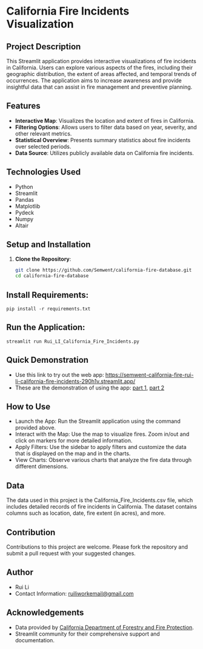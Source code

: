 # California Fire Incidents Visualization

## Project Description

This Streamlit application provides interactive visualizations of fire incidents in California. Users can explore various aspects of the fires, including their geographic distribution, the extent of areas affected, and temporal trends of occurrences. The application aims to increase awareness and provide insightful data that can assist in fire management and preventive planning.

## Features

- **Interactive Map**: Visualizes the location and extent of fires in California.
- **Filtering Options**: Allows users to filter data based on year, severity, and other relevant metrics.
- **Statistical Overview**: Presents summary statistics about fire incidents over selected periods.
- **Data Source**: Utilizes publicly available data on California fire incidents.

## Technologies Used

- Python
- Streamlit
- Pandas
- Matplotlib
- Pydeck
- Numpy
- Altair

## Setup and Installation

1. **Clone the Repository**:
   ```bash
   git clone https://github.com/Semwent/california-fire-database.git
   cd california-fire-database

## Install Requirements:
  
    pip install -r requirements.txt

## Run the Application:
    streamlit run Rui_LI_California_Fire_Incidents.py

## Quick Demonstration
- Use this link to try out the web app: https://semwent-california-fire-rui-li-california-fire-incidents-290h1v.streamlit.app/
- These are the demonstration of using the app: [part 1](https://www.linkedin.com/posts/rui-li-099279212_this-is-part-1-of-the-demonstration-of-california-activity-7009421682977161216-dQAB?utm_source=share&utm_medium=member_desktop), [part 2](https://www.linkedin.com/posts/rui-li-099279212_this-is-part-2-of-the-demonstration-of-california-activity-7009422367714074624--Ftj?utm_source=share&utm_medium=member_desktop)

## How to Use
- Launch the App: Run the Streamlit application using the command provided above.
- Interact with the Map: Use the map to visualize fires. Zoom in/out and click on markers for more detailed information.
- Apply Filters: Use the sidebar to apply filters and customize the data that is displayed on the map and in the charts.
- View Charts: Observe various charts that analyze the fire data through different dimensions.

## Data
The data used in this project is the California_Fire_Incidents.csv file, which includes detailed records of fire incidents in California. The dataset contains columns such as location, date, fire extent (in acres), and more.

## Contribution
Contributions to this project are welcome. Please fork the repository and submit a pull request with your suggested changes.

## Author
- Rui Li
- Contact Information: ruiliworkemail@gmail.com

## Acknowledgements
- Data provided by [California Department of Forestry and Fire Protection](https://www.fire.ca.gov/).
- Streamlit community for their comprehensive support and documentation.
